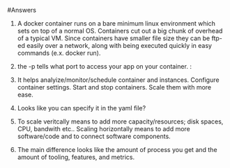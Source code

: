 #Answers

1) A docker container runs on a bare minimum linux environment which sets on top of a normal OS.  Containers cut out a big chunk of overhead of a typical VM.  Since containers have smaller file size they can be ftp-ed easily over a network, along with being executed quickly in easy commands (e.x. docker run).

2) the -p tells what port to access your app on your container. <host port>:<container port>

3) It helps analyize/monitor/schedule container and instances.  Configure container settings.  Start and stop containers.  Scale them with more ease.

4) Looks like you can specify it in the yaml file?

5) To scale veritcally means to add more capacity/resources; disk spaces, CPU, bandwith etc..  Scaling horizontally means to add more software/code and to connect software components.

6) The main difference looks like the amount of process you get and the amount of tooling, features, and metrics.